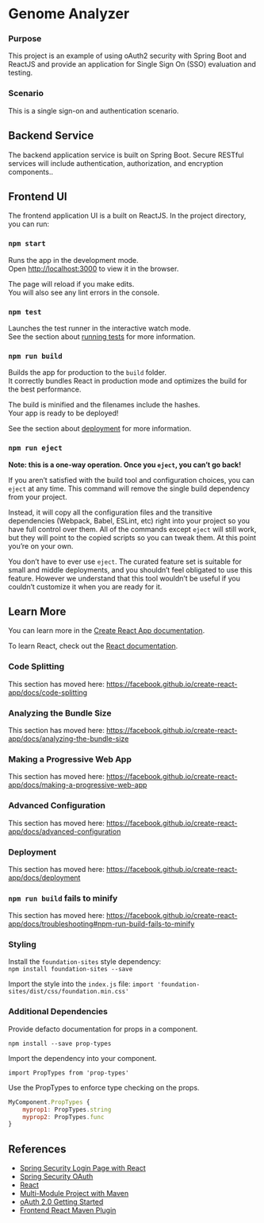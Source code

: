 # Genome Analyzer

### Purpose
This project is an example of using oAuth2 security with Spring Boot and ReactJS and provide an application for Single Sign On (SSO) evaluation and testing.

### Scenario
This is a single sign-on and authentication scenario.

## Backend Service
The backend application service is built on Spring Boot.
Secure RESTful services will include authentication, authorization, and encryption components..

## Frontend UI
The frontend application UI is a built on ReactJS.
In the project directory, you can run:

### `npm start`

Runs the app in the development mode.<br>
Open [http://localhost:3000](http://localhost:3000) to view it in the browser.

The page will reload if you make edits.<br>
You will also see any lint errors in the console.

### `npm test`

Launches the test runner in the interactive watch mode.<br>
See the section about [running tests](https://facebook.github.io/create-react-app/docs/running-tests) for more information.

### `npm run build`

Builds the app for production to the `build` folder.<br>
It correctly bundles React in production mode and optimizes the build for the best performance.

The build is minified and the filenames include the hashes.<br>
Your app is ready to be deployed!

See the section about [deployment](https://facebook.github.io/create-react-app/docs/deployment) for more information.

### `npm run eject`

**Note: this is a one-way operation. Once you `eject`, you can’t go back!**

If you aren’t satisfied with the build tool and configuration choices, you can `eject` at any time. This command will remove the single build dependency from your project.

Instead, it will copy all the configuration files and the transitive dependencies (Webpack, Babel, ESLint, etc) right into your project so you have full control over them. All of the commands except `eject` will still work, but they will point to the copied scripts so you can tweak them. At this point you’re on your own.

You don’t have to ever use `eject`. The curated feature set is suitable for small and middle deployments, and you shouldn’t feel obligated to use this feature. However we understand that this tool wouldn’t be useful if you couldn’t customize it when you are ready for it.

## Learn More

You can learn more in the [Create React App documentation](https://facebook.github.io/create-react-app/docs/getting-started).

To learn React, check out the [React documentation](https://reactjs.org/).

### Code Splitting

This section has moved here: https://facebook.github.io/create-react-app/docs/code-splitting

### Analyzing the Bundle Size

This section has moved here: https://facebook.github.io/create-react-app/docs/analyzing-the-bundle-size

### Making a Progressive Web App

This section has moved here: https://facebook.github.io/create-react-app/docs/making-a-progressive-web-app

### Advanced Configuration

This section has moved here: https://facebook.github.io/create-react-app/docs/advanced-configuration

### Deployment

This section has moved here: https://facebook.github.io/create-react-app/docs/deployment

### `npm run build` fails to minify

This section has moved here: https://facebook.github.io/create-react-app/docs/troubleshooting#npm-run-build-fails-to-minify

### Styling

Install the `foundation-sites` style dependency:  
`npm install foundation-sites --save`

Import the style into the `index.js` file: 
`import 'foundation-sites/dist/css/foundation.min.css'`

### Additional Dependencies

Provide defacto documentation for props in a component.

`npm install --save prop-types`

Import the dependency into your component.

`import PropTypes from 'prop-types'`

Use the PropTypes to enforce type checking on the props.

```javascript
MyComponent.PropTypes {
    myprop1: PropTypes.string
    myprop2: PropTypes.func
}
```

## References

- [Spring Security Login Page with React](https://www.baeldung.com/spring-security-login-react)
- [Spring Security OAuth](https://spring.io/projects/spring-security-oauth)
- [React](https://reactjs.org/)
- [Multi-Module Project with Maven](https://www.baeldung.com/maven-multi-module)
- [oAuth 2.0 Getting Started](https://oauth.net/getting-started/)
- [Frontend React Maven Plugin](https://github.com/eirslett/frontend-maven-plugin)
